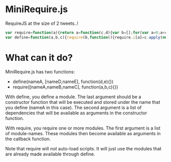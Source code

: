 MiniRequire.js
==============
RequireJS at the size of 2 tweets..!  

```javascript
var require=function(a){return a=function(c,d){var b=[];for(var a=0;a<c.length;a++)b.push(require.i[c[a]]);d.apply(null,b)},a.i={},a}();
var define=function(a,b,c){require(b,function(){require.i[a]=c.apply(null,Array.prototype.slice.call(arguments,0))})};define.amd={jQuery:!0}
```
What can it do?
===============
MiniRequire.js has two functions:
* define(nameA, [nameD,nameE], function(d,e){})
* require([nameA,nameB,nameC], function(a,b,c){})

With define, you define a module. The last argument should be a constructor function that will be executed and stored under the name that you define (nameA in this case). The second argument is a list of dependencies that will be available as arguments in the constructor function.

With require, you require one or more modules. The first argument is a list of module-names. These modules then become available as arguments in the callback function.

Note that require will *not* auto-load scripts. It will just use the modules that are already made available through define.
